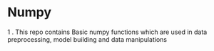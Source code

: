 # Numpy

1 . This repo contains Basic numpy functions which are used in data preprocessing, model building and data manipulations
